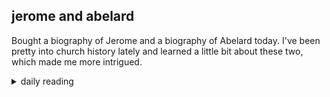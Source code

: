 ## jerome and abelard
Bought a biography of Jerome and a biography of Abelard today. I've been pretty into church history lately and learned a little bit about these two, which made me more intrigued.

<details markdown="1">
<summary>daily reading</summary>

| {{ page.date | date: "%B %-d, %Y" }} |
| :-------------: |
| [Ex. 8; Luke 11; Job 25–26; 1 Cor. 12]({% link _Bible/Bible-year-2.md %}) |
| [BC 7]({% link _bc/bc-month-1.md %}) |
| [The Chalcedonian Definition](https://thewestminsterstandard.org/the-chalcedonian-creed/) |

</details>